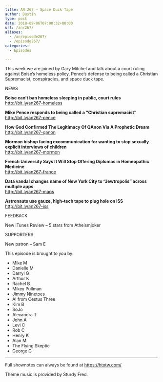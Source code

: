 ```yaml
---
title: AN 267 – Space Duck Tape
author: Dustin
type: post
date: 2018-09-06T07:00:32+00:00
url: /an/267/
aliases:
  - /an/episode267/
  - /episode267/
categories:
  - Episodes

---
```

<div id="buzzsprout-player-10552842"></div><script src="https://www.buzzsprout.com/1983601/10552842-episode-267-space-duck-tape.js?container_id=buzzsprout-player-10552842&player=small" type="text/javascript" charset="utf-8"></script>
  
This week we are joined by Gary Mitchel and talk about a court ruling against Boise&#8217;s homeless policy, Pence&#8217;s defense to being called a Christian Supremacist, conspiracies, and space duck tape.
<!--more-->

NEWS

**Boise can’t ban homeless sleeping in public, court rules**  
<a href="http://bit.ly/an267-homeless" target="_blank" rel="noopener">http://bit.ly/an267-homeless</a>

**Mike Pence responds to being called a &#8220;Christian supremacist&#8221;**  
<a href="http://bit.ly/an267-pence" target="_blank" rel="noopener">http://bit.ly/an267-pence</a>

**How God Confirmed The Legitimacy Of QAnon Via A Prophetic Dream**  
<a href="http://bit.ly/an267-qanon" target="_blank" rel="noopener">http://bit.ly/an267-qanon</a>

**Mormon bishop facing excommunication for wanting to stop sexually explicit interviews of children**  
<a href="http://bit.ly/an267-mormon" target="_blank" rel="noopener">http://bit.ly/an267-mormon</a>

**French University Says It Will Stop Offering Diplomas in Homeopathic Medicine**  
<a href="http://bit.ly/an267-france" target="_blank" rel="noopener">http://bit.ly/an267-france</a>

**Data vandal changes name of New York City to “Jewtropolis” across multiple apps**  
<a href="http://bit.ly/an267-maps" target="_blank" rel="noopener">http://bit.ly/an267-maps</a>

**Astronauts use gauze, high-tech tape to plug hole on ISS**  
<a href="http://bit.ly/an267-iss" target="_blank" rel="noopener">http://bit.ly/an267-iss</a>

FEEDBACK

New iTunes Review &#8211; 5 stars from Atheismjoker

SUPPORTERS

New patron &#8211; Sam E

This episode is brought to you by:

* Mike M  
* Danielle M  
* Darryl G  
* Arthur K  
* Rachel B  
* Mikey Pullman  
* Jimmy Ninetoes  
* Al from Cestus Three  
* Kim B  
* SoJo  
* Alexandra T  
* John A  
* Levi C  
* Rob C  
* Henry K  
* Alan M  
* The Flying Skeptic  
* George G

<hr width="500" />

Full shownotes can always be found at <https://htotw.com/>  

Theme music is provided by Sturdy Fred.
